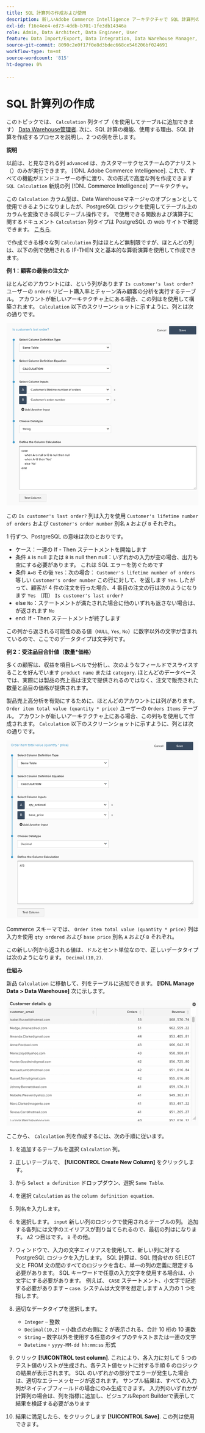 ```yaml
---
title: SQL 計算列の作成および使用
description: 新しいAdobe Commerce Intelligence アーキテクチャで SQL 計算列の形式で詳細列を作成する方法を説明します。
exl-id: f16e4ee4-ed73-4ddb-b701-1fe3db14346a
role: Admin, Data Architect, Data Engineer, User
feature: Data Import/Export, Data Integration, Data Warehouse Manager, SQL Report Builder, Commerce Tables
source-git-commit: 8090c2e0f17f0e8d3bdec668ce546206bf024691
workflow-type: tm+mt
source-wordcount: '815'
ht-degree: 0%

---
```


# SQL 計算列の作成

このトピックでは、 `Calculation` 列タイプ（を使用してテーブルに追加できます） [Data Warehouse管理者](../data-warehouse-mgr/tour-dwm.md). 次に、SQL 計算の機能、使用する理由、SQL 計算を作成するプロセスを説明し、2 つの例を示します。

**説明**

以前は、と見なされる列 `advanced` は、カスタマーサクセスチームのアナリスト（）のみが実行できます。 [!DNL Adobe Commerce Intelligence]. これで、すべての機能がエンドユーザーの手に渡り、次の形式で高度な列を作成できます `SQL Calculation` 新規の列 [!DNL Commerce Intelligence] アーキテクチャ。

この `Calculation` カラム型は、Data Warehouseマネージャのオプションとして使用できるようになりましたが、PostgreSQL ロジックを使用してテーブル上のカラムを変換できる同じテーブル操作です。 で使用できる関数および演算子に関するドキュメント `Calculation` 列タイプは PostgreSQL の web サイトで確認できます。 [こちら](https://www.postgresql.org/docs/9.6/functions.html).

で作成できる様々な列 `Calculation` 列はほとんど無制限ですが、ほとんどの列は、以下の例で使用される IF-THEN 文と基本的な算術演算を使用して作成できます。

**例 1：顧客の最後の注文か**

ほとんどのアカウントには、という列があります `Is customer's last order?` ユーザーの `orders` リピート購入率とチャーン済み顧客の分析を実行するテーブル。 アカウントが新しいアーキテクチャ上にある場合、この列はを使用して構築されます。 `Calculation` 以下のスクリーンショットに示すように、列とは次の通りです。

![](../../assets/Is_customer_s_last_order.png)

この `Is customer's last order?` 列は入力を使用 `Customer's lifetime number of orders` および `Customer's order number` 別名 `A` および `B` それぞれ。

1 行ずつ、PostgreSQL の意味は次のとおりです。

* ケース：一連の If - Then ステートメントを開始します
* 条件 `A` is null または `B` is null then null：いずれかの入力が空の場合、出力も空にする必要があります。 これは SQL エラーを防ぐためです
* 条件 `A=B` その後 `Yes`：次の場合： `Customer's lifetime number of orders` 等しい `Customer's order number` この行に対して、を返します `Yes`. したがって、顧客が 4 件の注文を行った場合、4 番目の注文の行は次のようになります `Yes` （用） `Is customer's last order?`
* else `No`：ステートメントが満たされた場合に他のいずれも返さない場合は、が返されます `No`
* end: If - Then ステートメントが終了します

この列から返される可能性のある値（`NULL`, `Yes`, `No`）に数字以外の文字が含まれているので、ここでのデータタイプは文字列です。

**例 2：受注品目合計値（数量*価格）**

多くの顧客は、収益を項目レベルで分析し、次のようなフィールドでスライスすることを好んでいます `product name` または `category`. ほとんどのデータベースでは、実際には製品の売上高は注文で提供されるのではなく、注文で販売された数量と品目の価格が提供されます。

製品売上高分析を有効にするために、ほとんどのアカウントには列があります。 `Order item total value (quantity * price)` ユーザーの `Orders Items` テーブル。 アカウントが新しいアーキテクチャ上にある場合、この列もを使用して作成されます。 `Calculation` 以下のスクリーンショットに示すように、列とは次の通りです。

![](../../assets/Order_item_total_value.png)

Commerce スキーマでは、 `Order item total value (quantity * price)` 列は入力を使用 `qty ordered` および `base price` 別名 `A` および `B` それぞれ。

この新しい列から返される値は、ドルとセント単位なので、正しいデータタイプは次のようになります。 `Decimal(10,2)`.

**仕組み**

新品 `Calculation` に移動して、列をテーブルに追加できます。 **[!DNL Manage Data > Data Warehouse]** 次に示します。

![](../../assets/blobid2.png)

ここから、 `Calculation` 列を作成するには、次の手順に従います。

1. を追加するテーブルを選択 `Calculation` 列。
1. 正しいテーブルで、 **[!UICONTROL Create New Column]** をクリックします。
1. から `Select a definition` ドロップダウン、選択 `Same Table`.
1. を選択 `Calculation` as the `column definition equation`.
1. 列名を入力します。
1. を選択します。 `input` 新しい列のロジックで使用されるテーブルの列。 追加する各列には文字のエイリアスが割り当てられるので、最初の列はになります。 `A`2 つ目はです。 `B` その他。
1. ウィンドウで、入力の文字エイリアスを使用して、新しい列に対する PostgreSQL ロジックを入力します。 SQL 計算は、SQL 問合せの SELECT 文と FROM 文の間のすべてのロジックを含む、単一の列の定義に限定する必要があります。 SQL キーワードで任意の入力文字を使用する場合は、小文字にする必要があります。 例えば、 `CASE` ステートメント、小文字で記述する必要があります –  `case`. システムは大文字を想定します `A` 入力の 1 つを指します。
1. 適切なデータタイプを選択します。
   * `Integer`  – 整数
   * `Decimal(10,2)`  – 小数点の右側に 2 が表示される、合計 10 桁の 10 進数
   * `String`  – 数字以外を使用する任意のタイプのテキストまたは一連の文字
   * `Datetime` - `yyyy-MM-dd hh:mm:ss` 形式

1. クリック **[!UICONTROL test column]**. これにより、各入力に対して 5 つのテスト値のリストが生成され、各テスト値セットに対する手順 6 のロジックの結果が表示されます。 SQL のいずれかの部分でエラーが発生した場合は、適切なエラーメッセージが返されます。 サンプル結果は、すべての入力列がネイティブフィールドの場合にのみ生成できます。 入力列のいずれかが計算列の場合は、列を指標に追加し、ビジュアルReport Builderで表示して結果を検証する必要があります

1. 結果に満足したら、をクリックします **[!UICONTROL Save]**. この列は使用できます。
